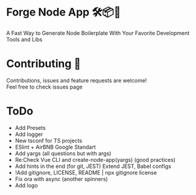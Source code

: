 # Forge Node App 🛠📦🎊

A Fast Way to Generate Node Boilerplate With Your Favorite Development Tools and Libs

# Contributing 🤝
Contributions, issues and feature requests are welcome! <br>
Feel free to check issues page

# ToDo
- Add Presets
- Add logger
- New tsconf for TS projects
- ESlint + AirBNB Google Standart
- Add yargs (all questions but with args)
- Re:Check Vue CLI and create-node-app(yargs) (good practices)
- Add hints in the end (for git, JEST) Extend JEST, Babel configs
- !Add gitignore, LICENSE, README | npx gitignore license
- Fix ora with async (another spinners)
- Add logo